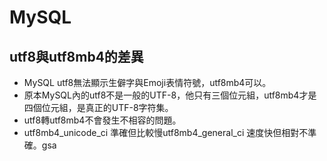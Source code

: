 # MySQL

## utf8與utf8mb4的差異
- MySQL utf8無法顯示生僻字與Emoji表情符號，utf8mb4可以。
- 原本MySQL內的utf8不是一般的UTF-8，他只有三個位元組，utf8mb4才是四個位元組，是真正的UTF-8字符集。
- utf8轉utf8mb4不會發生不相容的問題。
- utf8mb4_unicode_ci 準確但比較慢utf8mb4_general_ci 速度快但相對不準確。gsa